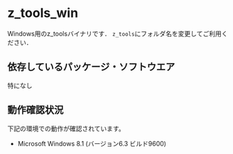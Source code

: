 # z_tools_win
Windows用のz_toolsバイナリです．
`z_tools`にフォルダ名を変更してご利用ください．

## 依存しているパッケージ・ソフトウエア
特になし

## 動作確認状況
下記の環境での動作が確認されています。
- Microsoft Windows 8.1 (バージョン6.3 ビルド9600)
